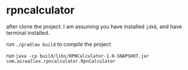# rpncalculator
after clone the project. I am assuming you have installed `jdk8`, and have terminal installed.
 
run `./gradlew build` to compile the project

run `java -cp build/libs/RPNCalculator-1.0-SNAPSHOT.jar com.airwallex.rpncalculator.RpnCalculator`
